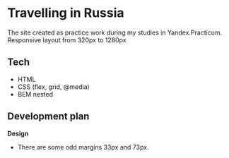 # Travelling in Russia

The site created as practice work during my studies in Yandex.Practicum.
Responsive layout from 320px to 1280px

## Tech

* HTML
* CSS (flex, grid, @media)
* BEM nested

## Development plan


**Design**

* There are some odd margins 33px and 73px.

